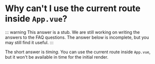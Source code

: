 # Why can't I use the current route inside `App.vue`?

::: warning This answer is a stub.
We are still working on writing the answers to the FAQ questions. The answer below is incomplete, but you may still find it useful.
:::

The short answer is *timing*. You can use the current route inside `App.vue`, but it won't be available in time for the initial render.
